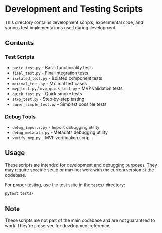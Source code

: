 # Development and Testing Scripts

This directory contains development scripts, experimental code, and various test implementations used during development.

## Contents

### Test Scripts
- `basic_test.py` - Basic functionality tests
- `final_test.py` - Final integration tests
- `isolated_test.py` - Isolated component tests
- `minimal_test.py` - Minimal test cases
- `mvp_test.py` / `mvp_quick_test.py` - MVP validation tests
- `quick_test.py` - Quick smoke tests
- `step_test.py` - Step-by-step testing
- `super_simple_test.py` - Simplest possible tests

### Debug Tools
- `debug_imports.py` - Import debugging utility
- `debug_metadata.py` - Metadata debugging utility
- `verify_mvp.py` - MVP verification script

## Usage

These scripts are intended for development and debugging purposes. They may require specific setup or may not work with the current version of the codebase.

For proper testing, use the test suite in the `tests/` directory:
```bash
pytest tests/
```

## Note

These scripts are not part of the main codebase and are not guaranteed to work. They're preserved for development reference.
